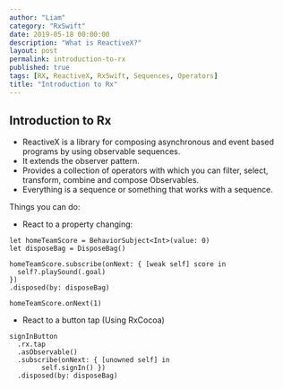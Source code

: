 ```yaml
---
author: "Liam"
category: "RxSwift"
date: 2019-05-18 00:00:00
description: "What is ReactiveX?"
layout: post
permalink: introduction-to-rx
published: true
tags: [RX, ReactiveX, RxSwift, Sequences, Operators]
title: "Introduction to Rx"
---
```


## Introduction to Rx

- ReactiveX is a library for composing asynchronous and event based programs by using observable sequences.
- It extends the observer pattern.
- Provides a collection of operators with which you can filter, select, transform, combine and compose Observables.
- Everything is a sequence or something that works with a sequence.

Things you can do:

- React to a property changing:

```
let homeTeamScore = BehaviorSubject<Int>(value: 0)
let disposeBag = DisposeBag()

homeTeamScore.subscribe(onNext: { [weak self] score in
  self?.playSound(.goal)
})
.disposed(by: disposeBag)

homeTeamScore.onNext(1)
```

- React to a button tap (Using RxCocoa)

```
signInButton
  .rx.tap
  .asObservable()
  .subscribe(onNext: { [unowned self] in
		self.signIn() })
  .disposed(by: disposeBag)
```
